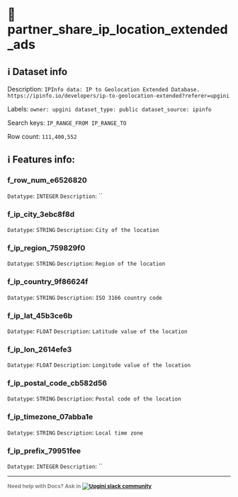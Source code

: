# 📖 partner_share_ip_location_extended_ads 
## ℹ️ Dataset info 
Description: `IPInfo data: IP to Geolocation Extended Database. https://ipinfo.io/developers/ip-to-geolocation-extended?referer=upgini` 

Labels: ` owner: upgini ` &nbsp;` dataset_type: public ` &nbsp;` dataset_source: ipinfo ` &nbsp;

Search keys: 
` IP_RANGE_FROM ` &nbsp;` IP_RANGE_TO ` &nbsp;

Row count: `111,400,552` 

## ℹ️ Features info:

### f_row_num_e6526820
`Datatype`: `INTEGER`
`Description`: ``

### f_ip_city_3ebc8f8d
`Datatype`: `STRING`
`Description`: `City of the location`

### f_ip_region_759829f0
`Datatype`: `STRING`
`Description`: `Region of the location`

### f_ip_country_9f86624f
`Datatype`: `STRING`
`Description`: `ISO 3166 country code`

### f_ip_lat_45b3ce6b
`Datatype`: `FLOAT`
`Description`: `Latitude value of the location`

### f_ip_lon_2614efe3
`Datatype`: `FLOAT`
`Description`: `Longitude value of the location`

### f_ip_postal_code_cb582d56
`Datatype`: `STRING`
`Description`: `Postal code of the location`

### f_ip_timezone_07abba1e
`Datatype`: `STRING`
`Description`: `Local time zone`

### f_ip_prefix_79951fee
`Datatype`: `INTEGER`
`Description`: ``



---

<span style="color:grey;font-weight:700;font-size:12px">
    Need help with Docs? Ask in
    <a href="https://4mlg.short.gy/join-upgini-community">
        <img alt="Upgini slack community" src="https://img.shields.io/badge/slack-@upgini-orange.svg?logo=slack">
    </a>
</span>